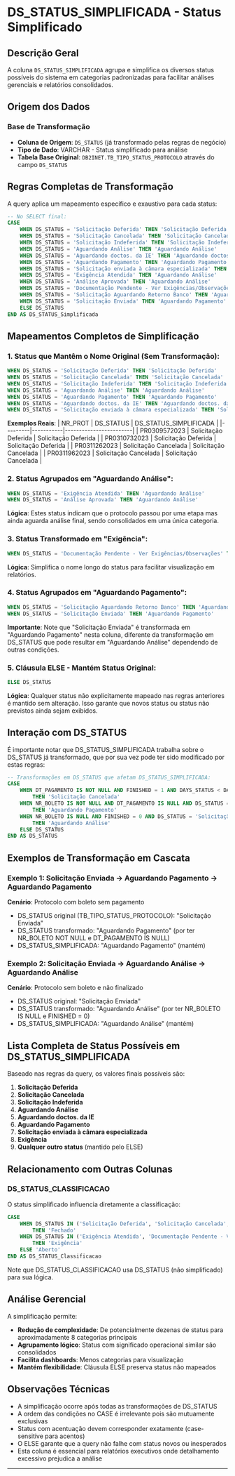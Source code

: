 # DS_STATUS_SIMPLIFICADA - Status Simplificado

## Descrição Geral

A coluna `DS_STATUS_SIMPLIFICADA` agrupa e simplifica os diversos status possíveis do sistema em categorias padronizadas para facilitar análises gerenciais e relatórios consolidados.

## Origem dos Dados

### Base de Transformação
- **Coluna de Origem**: `DS_STATUS` (já transformado pelas regras de negócio)
- **Tipo de Dado**: VARCHAR - Status simplificado para análise
- **Tabela Base Original**: `DB2INET.TB_TIPO_STATUS_PROTOCOLO` através do campo `DS_STATUS`

## Regras Completas de Transformação

A query aplica um mapeamento específico e exaustivo para cada status:

```sql
-- No SELECT final:
CASE
    WHEN DS_STATUS = 'Solicitação Deferida' THEN 'Solicitação Deferida'
    WHEN DS_STATUS = 'Solicitação Cancelada' THEN 'Solicitação Cancelada'
    WHEN DS_STATUS = 'Solicitação Indeferida' THEN 'Solicitação Indeferida'
    WHEN DS_STATUS = 'Aguardando Análise' THEN 'Aguardando Análise'
    WHEN DS_STATUS = 'Aguardando doctos. da IE' THEN 'Aguardando doctos. da IE'
    WHEN DS_STATUS = 'Aguardando Pagamento' THEN 'Aguardando Pagamento'
    WHEN DS_STATUS = 'Solicitação enviada à câmara especializada' THEN 'Solicitação enviada à câmara especializada'
    WHEN DS_STATUS = 'Exigência Atendida' THEN 'Aguardando Análise'
    WHEN DS_STATUS = 'Análise Aprovada' THEN 'Aguardando Análise'
    WHEN DS_STATUS = 'Documentação Pendente - Ver Exigências/Observações' THEN 'Exigência'
    WHEN DS_STATUS = 'Solicitação Aguardando Retorno Banco' THEN 'Aguardando Pagamento'
    WHEN DS_STATUS = 'Solicitação Enviada' THEN 'Aguardando Pagamento'
    ELSE DS_STATUS
END AS DS_STATUS_Simplificada
```

## Mapeamentos Completos de Simplificação

### 1. Status que Mantêm o Nome Original (Sem Transformação):

```sql
WHEN DS_STATUS = 'Solicitação Deferida' THEN 'Solicitação Deferida'
WHEN DS_STATUS = 'Solicitação Cancelada' THEN 'Solicitação Cancelada'
WHEN DS_STATUS = 'Solicitação Indeferida' THEN 'Solicitação Indeferida'
WHEN DS_STATUS = 'Aguardando Análise' THEN 'Aguardando Análise'
WHEN DS_STATUS = 'Aguardando Pagamento' THEN 'Aguardando Pagamento'
WHEN DS_STATUS = 'Aguardando doctos. da IE' THEN 'Aguardando doctos. da IE'
WHEN DS_STATUS = 'Solicitação enviada à câmara especializada' THEN 'Solicitação enviada à câmara especializada'
```

**Exemplos Reais**:
| NR_PROT | DS_STATUS | DS_STATUS_SIMPLIFICADA |
|---------|-----------|------------------------|
| PR0309572023 | Solicitação Deferida | Solicitação Deferida |
| PR0310732023 | Solicitação Deferida | Solicitação Deferida |
| PR0311262023 | Solicitação Cancelada | Solicitação Cancelada |
| PR0311962023 | Solicitação Cancelada | Solicitação Cancelada |

### 2. Status Agrupados em "Aguardando Análise":

```sql
WHEN DS_STATUS = 'Exigência Atendida' THEN 'Aguardando Análise'
WHEN DS_STATUS = 'Análise Aprovada' THEN 'Aguardando Análise'
```

**Lógica**: Estes status indicam que o protocolo passou por uma etapa mas ainda aguarda análise final, sendo consolidados em uma única categoria.

### 3. Status Transformado em "Exigência":

```sql
WHEN DS_STATUS = 'Documentação Pendente - Ver Exigências/Observações' THEN 'Exigência'
```

**Lógica**: Simplifica o nome longo do status para facilitar visualização em relatórios.

### 4. Status Agrupados em "Aguardando Pagamento":

```sql
WHEN DS_STATUS = 'Solicitação Aguardando Retorno Banco' THEN 'Aguardando Pagamento'
WHEN DS_STATUS = 'Solicitação Enviada' THEN 'Aguardando Pagamento'
```

**Importante**: Note que "Solicitação Enviada" é transformada em "Aguardando Pagamento" nesta coluna, diferente da transformação em DS_STATUS que pode resultar em "Aguardando Análise" dependendo de outras condições.

### 5. Cláusula ELSE - Mantém Status Original:

```sql
ELSE DS_STATUS
```

**Lógica**: Qualquer status não explicitamente mapeado nas regras anteriores é mantido sem alteração. Isso garante que novos status ou status não previstos ainda sejam exibidos.

## Interação com DS_STATUS

É importante notar que DS_STATUS_SIMPLIFICADA trabalha sobre o DS_STATUS já transformado, que por sua vez pode ter sido modificado por estas regras:

```sql
-- Transformações em DS_STATUS que afetam DS_STATUS_SIMPLIFICADA:
CASE
    WHEN DT_PAGAMENTO IS NOT NULL AND FINISHED = 1 AND DAYS_STATUS < DAYS_PAGAMENTO
        THEN 'Solicitação Cancelada'
    WHEN NR_BOLETO IS NOT NULL AND DT_PAGAMENTO IS NULL AND DS_STATUS = 'Solicitação Enviada'
        THEN 'Aguardando Pagamento'
    WHEN NR_BOLETO IS NULL AND FINISHED = 0 AND DS_STATUS = 'Solicitação Enviada'
        THEN 'Aguardando Análise'
    ELSE DS_STATUS
END AS DS_STATUS
```

## Exemplos de Transformação em Cascata

### Exemplo 1: Solicitação Enviada → Aguardando Pagamento → Aguardando Pagamento

**Cenário**: Protocolo com boleto sem pagamento
- DS_STATUS original (TB_TIPO_STATUS_PROTOCOLO): "Solicitação Enviada"
- DS_STATUS transformado: "Aguardando Pagamento" (por ter NR_BOLETO NOT NULL e DT_PAGAMENTO IS NULL)
- DS_STATUS_SIMPLIFICADA: "Aguardando Pagamento" (mantém)

### Exemplo 2: Solicitação Enviada → Aguardando Análise → Aguardando Análise

**Cenário**: Protocolo sem boleto e não finalizado
- DS_STATUS original: "Solicitação Enviada"
- DS_STATUS transformado: "Aguardando Análise" (por ter NR_BOLETO IS NULL e FINISHED = 0)
- DS_STATUS_SIMPLIFICADA: "Aguardando Análise" (mantém)

## Lista Completa de Status Possíveis em DS_STATUS_SIMPLIFICADA

Baseado nas regras da query, os valores finais possíveis são:

1. **Solicitação Deferida**
2. **Solicitação Cancelada**
3. **Solicitação Indeferida**
4. **Aguardando Análise**
5. **Aguardando doctos. da IE**
6. **Aguardando Pagamento**
7. **Solicitação enviada à câmara especializada**
8. **Exigência**
9. **Qualquer outro status** (mantido pelo ELSE)

## Relacionamento com Outras Colunas

### DS_STATUS_CLASSIFICACAO

O status simplificado influencia diretamente a classificação:

```sql
CASE
    WHEN DS_STATUS IN ('Solicitação Deferida', 'Solicitação Cancelada', 'Solicitação Indeferida') 
        THEN 'Fechado'
    WHEN DS_STATUS IN ('Exigência Atendida', 'Documentação Pendente - Ver Exigências/Observações') 
        THEN 'Exigência'
    ELSE 'Aberto'
END AS DS_STATUS_Classificacao
```

Note que DS_STATUS_CLASSIFICACAO usa DS_STATUS (não simplificado) para sua lógica.

## Análise Gerencial

A simplificação permite:
- **Redução de complexidade**: De potencialmente dezenas de status para aproximadamente 8 categorias principais
- **Agrupamento lógico**: Status com significado operacional similar são consolidados
- **Facilita dashboards**: Menos categorias para visualização
- **Mantém flexibilidade**: Cláusula ELSE preserva status não mapeados

## Observações Técnicas

- A simplificação ocorre após todas as transformações de DS_STATUS
- A ordem das condições no CASE é irrelevante pois são mutuamente exclusivas
- Status com acentuação devem corresponder exatamente (case-sensitive para acentos)
- O ELSE garante que a query não falhe com status novos ou inesperados
- Esta coluna é essencial para relatórios executivos onde detalhamento excessivo prejudica a análise

---